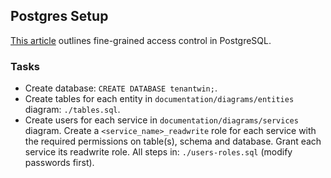 ## Postgres Setup

[This article](https://aws.amazon.com/blogs/database/managing-postgresql-users-and-roles) outlines fine-grained access control in PostgreSQL.

### Tasks
- Create database: `CREATE DATABASE tenantwin;`.
- Create tables for each entity in `documentation/diagrams/entities` diagram: `./tables.sql`.
- Create users for each service in `documentation/diagrams/services` diagram. Create a `<service_name>_readwrite` role for each service with the required permissions on table(s), schema and database. Grant each service its readwrite role. All steps in: `./users-roles.sql` (modify passwords first).